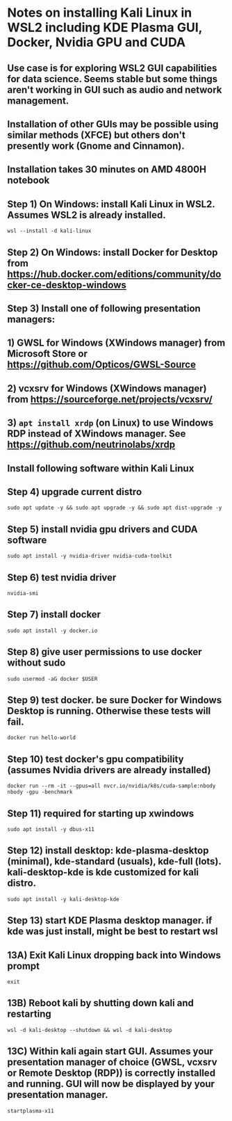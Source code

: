 # Notes on installing Kali Linux in WSL2 including KDE Plasma GUI, Docker, Nvidia GPU and CUDA

## Use case is for exploring WSL2 GUI capabilities for data science. Seems stable but some things aren't working in GUI such as audio and network management. 
## Installation of other GUIs may be possible using similar methods (XFCE) but others don't presently work (Gnome and Cinnamon).

## Installation takes 30 minutes on AMD 4800H notebook

## Step 1) On Windows: install Kali Linux in WSL2. Assumes WSL2 is already installed.

`wsl --install -d kali-linux`

## Step 2) On Windows: install Docker for Desktop from https://hub.docker.com/editions/community/docker-ce-desktop-windows

## Step 3) Install one of following presentation managers:
## 1) GWSL for Windows (XWindows manager) from Microsoft Store or https://github.com/Opticos/GWSL-Source
## 2) vcxsrv for Windows (XWindows manager) from https://sourceforge.net/projects/vcxsrv/
## 3) `apt install xrdp` (on Linux) to use Windows RDP instead of XWindows manager. See https://github.com/neutrinolabs/xrdp

## Install following software within Kali Linux

## Step 4) upgrade current distro
`sudo apt update -y && sudo apt upgrade -y && sudo apt dist-upgrade -y`

## Step 5) install nvidia gpu drivers and CUDA software
`sudo apt install -y nvidia-driver nvidia-cuda-toolkit`

## Step 6) test nvidia driver
`nvidia-smi`

## Step 7) install docker
`sudo apt install -y docker.io`

## Step 8) give user permissions to use docker without sudo
`sudo usermod -aG docker $USER`

## Step 9) test docker. be sure Docker for Windows Desktop is running. Otherwise these tests will fail.
`docker run hello-world`

## Step 10) test docker's gpu compatibility (assumes Nvidia drivers are already installed)
`docker run --rm -it --gpus=all nvcr.io/nvidia/k8s/cuda-sample:nbody nbody -gpu -benchmark`

## Step 11) required for starting up xwindows
`sudo apt install -y dbus-x11`

## Step 12) install desktop: kde-plasma-desktop (minimal), kde-standard (usuals), kde-full (lots). kali-desktop-kde is kde customized for kali distro.
`sudo apt install -y kali-desktop-kde`

## Step 13) start KDE Plasma desktop manager. if kde was just install, might be best to restart wsl
## 13A) Exit Kali Linux dropping back into Windows prompt
`exit`
## 13B) Reboot kali by shutting down kali and restarting
`wsl -d kali-desktop --shutdown && wsl -d kali-desktop`
## 13C) Within kali again start GUI. Assumes your presentation manager of choice (GWSL, vcxsrv or Remote Desktop (RDP)) is correctly installed and running. GUI will now be displayed by your presentation manager.
`startplasma-x11`

